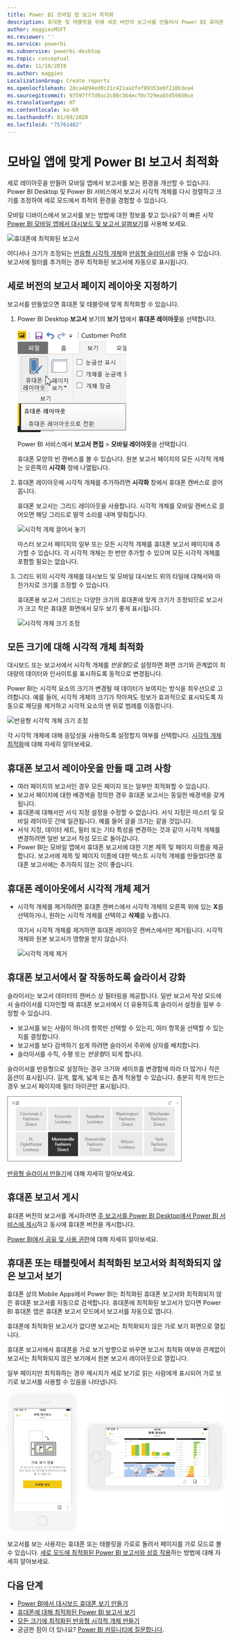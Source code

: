 ```yaml
---
title: Power BI 모바일 앱 보고서 최적화
description: 휴대폰 및 태블릿을 위해 세로 버전의 보고서를 만들어서 Power BI 휴대폰 앱을 위해 보고서 페이지를 최적화하는 방법을 알아보세요.
author: maggiesMSFT
ms.reviewer: ''
ms.service: powerbi
ms.subservice: powerbi-desktop
ms.topic: conceptual
ms.date: 11/18/2019
ms.author: maggies
LocalizationGroup: Create reports
ms.openlocfilehash: 2dca4094ed0c21c421aa2fef89353e6f210b3ea4
ms.sourcegitcommit: 97597ff7d9ac2c08c364ecf0c729eab5d59850ce
ms.translationtype: HT
ms.contentlocale: ko-KR
ms.lasthandoff: 01/09/2020
ms.locfileid: "75761482"
---
```

# <a name="optimize-power-bi-reports-for-the-mobile-app"></a>모바일 앱에 맞게 Power BI 보고서 최적화
세로 레이아웃을 만들어 모바일 앱에서 보고서를 보는 환경을 개선할 수 있습니다. Power BI Desktop 및 Power BI 서비스에서 보고서 시각적 개체를 다시 정렬하고 크기를 조정하여 세로 모드에서 최적의 환경을 경험할 수 있습니다.  

모바일 디바이스에서 보고서를 보는 방법에 대한 정보를 찾고 있나요? 이 빠른 시작 [Power BI 모바일 앱에서 대시보드 및 보고서 살펴보기](consumer/mobile/mobile-apps-quickstart-view-dashboard-report.md)를 사용해 보세요.

![휴대폰에 최적화된 보고서](media/desktop-create-phone-report/desktop-create-phone-report-1.png)

어디서나 크기가 조정되는 [반응형 시각적 개체](#optimize-a-visual-for-any-size)와 [반응형 슬라이서](#enhance-slicers-to-work-well-in-phone-reports)를 만들 수 있습니다. 보고서에 필터를 추가하는 경우 최적화된 보고서에 자동으로 표시됩니다.

## <a name="lay-out-a-portrait-version-of-a-report-page"></a>세로 버전의 보고서 페이지 레이아웃 지정하기

보고서를 만들었으면 휴대폰 및 태블릿에 맞게 최적화할 수 있습니다.

1. Power BI Desktop **보고서** 보기의 **보기** 탭에서 **휴대폰 레이아웃**을 선택합니다.  
   
    ![휴대폰 레이아웃 아이콘](media/desktop-create-phone-report/desktop-create-phone-report-3.png)
   
    Power BI 서비스에서 **보고서 편집** > **모바일 레이아웃**을 선택합니다.

    휴대폰 모양의 빈 캔버스를 볼 수 있습니다. 원본 보고서 페이지의 모든 시각적 개체는 오른쪽의 **시각화** 창에 나열됩니다.

1. 휴대폰 레이아웃에 시각적 개체를 추가하려면 **시각화** 창에서 휴대폰 캔버스로 끌어옵니다.
   
    휴대폰 보고서는 그리드 레이아웃을 사용합니다. 시각적 개체를 모바일 캔버스로 끌어오면 해당 그리드로 딸깍 소리를 내며 맞춰집니다.
   
    ![시각적 개체 끌어서 놓기](media/desktop-create-phone-report/desktop-create-phone-report-4.gif)
   
    마스터 보고서 페이지의 일부 또는 모든 시각적 개체를 휴대폰 보고서 페이지에 추가할 수 있습니다. 각 시각적 개체는 한 번만 추가할 수 있으며 모든 시각적 개체를 포함할 필요는 없습니다.

1. 그리드 위의 시각적 개체를 대시보드 및 모바일 대시보드 위의 타일에 대해서와 마찬가지로 크기를 조정할 수 있습니다.
   
   휴대폰용 보고서 그리드는 다양한 크기의 휴대폰에 맞게 크기가 조정되므로 보고서가 크고 작은 휴대폰 화면에서 모두 보기 좋게 표시됩니다.
   
   ![시각적 개체 크기 조정](media/desktop-create-phone-report/desktop-create-phone-report-5.gif)

## <a name="optimize-a-visual-for-any-size"></a>모든 크기에 대해 시각적 개체 최적화
대시보드 또는 보고서에서 시각적 개체를 *반응형*으로 설정하면 화면 크기와 관계없이 최대량의 데이터와 인사이트를 표시하도록 동적으로 변경됩니다. 

Power BI는 시각적 요소의 크기가 변경될 때 데이터가 보여지는 방식을 최우선으로 고려합니다. 예를 들어, 시각적 개체의 크기가 작아져도 정보가 효과적으로 표시되도록 자동으로 패딩을 제거하고 시각적 요소의 맨 위로 범례를 이동합니다.

![반응형 시각적 개체 크기 조정](media/desktop-create-phone-report/desktop-create-phone-report-6.gif)

각 시각적 개체에 대해 응답성을 사용하도록 설정할지 여부를 선택합니다. [시각적 개체 최적화](visuals/desktop-create-responsive-visuals.md)에 대해 자세히 알아보세요.

## <a name="considerations-when-creating-phone-report-layouts"></a>휴대폰 보고서 레이아웃을 만들 때 고려 사항
* 여러 페이지의 보고서인 경우 모든 페이지 또는 일부만 최적화할 수 있습니다. 
* 보고서 페이지에 대한 배경색을 정의한 경우 휴대폰 보고서는 동일한 배경색을 갖게 됩니다.
* 휴대폰에 대해서만 서식 지정 설정을 수정할 수 없습니다. 서식 지정은 마스터 및 모바일 레이아웃 간에 일관됩니다. 예를 들어 글꼴 크기는 같을 것입니다.
* 서식 지정, 데이터 세트, 필터 또는 기타 특성을 변경하는 것과 같이 시각적 개체를 변경하려면 일반 보고서 작성 모드로 돌아갑니다.
* Power BI는 모바일 앱에서 휴대폰 보고서에 대한 기본 제목 및 페이지 이름을 제공합니다. 보고서에 제목 및 페이지 이름에 대한 텍스트 시각적 개체를 만들었다면 휴대폰 보고서에는 추가하지 않는 것이 좋습니다.     

## <a name="remove-a-visual-from-the-phone-layout"></a>휴대폰 레이아웃에서 시각적 개체 제거
* 시각적 개체를 제거하려면 휴대폰 캔버스에서 시각적 개체의 오른쪽 위에 있는 **X**를 선택하거나, 원하는 시각적 개체를 선택하고 **삭제**를 누릅니다.
  
   여기서 시각적 개체를 제거하면 휴대폰 레이아웃 캔버스에서만 제거됩니다. 시각적 개체와 원본 보고서가 영향을 받지 않습니다.
  
   ![시각적 개체 제거](media/desktop-create-phone-report/desktop-create-phone-report-7.gif)

## <a name="enhance-slicers-to-work-well-in-phone-reports"></a>휴대폰 보고서에서 잘 작동하도록 슬라이서 강화
슬라이서는 보고서 데이터의 캔버스 상 필터링을 제공합니다. 일반 보고서 작성 모드에서 슬라이서를 디자인할 때 휴대폰 보고서에서 더 유용하도록 슬라이서 설정을 일부 수정할 수 있습니다.

* 보고서를 보는 사람이 하나의 항목만 선택할 수 있는지, 여러 항목을 선택할 수 있는지를 결정합니다.
* 보고서를 보다 검색하기 쉽게 하려면 슬라이서 주위에 상자를 배치합니다.
* 슬라이서를 수직, 수평 또는 *반응형*이 되게 합니다. 

슬라이서를 반응형으로 설정하는 경우 크기와 셰이프를 변경함에 따라 더 많거나 적은 옵션이 표시됩니다. 길게, 짧게, 넓게 또는 좁게 적용할 수 있습니다. 충분히 작게 만드는 경우 보고서 페이지에 필터 아이콘만 표시됩니다. 

![Power BI 반응형 슬라이서](media/desktop-create-phone-report/desktop-create-phone-report-8.png)

[반응형 슬라이서 만들기](power-bi-slicer-filter-responsive.md)에 대해 자세히 알아보세요.

## <a name="publish-a-phone-report"></a>휴대폰 보고서 게시
휴대폰 버전의 보고서를 게시하려면 [주 보고서를 Power BI Desktop에서 Power BI 서비스에 게시](desktop-upload-desktop-files.md)하고 동시에 휴대폰 버전을 게시합니다.
  
[Power BI에서 공유 및 사용 권한](service-how-to-collaborate-distribute-dashboards-reports.md)에 대해 자세히 알아보세요.

## <a name="view-optimized-and-unoptimized-reports-on-a-phone-or-tablet"></a>휴대폰 또는 태블릿에서 최적화된 보고서와 최적화되지 않은 보고서 보기
휴대폰 상의 Mobile Apps에서 Power BI는 최적화된 휴대폰 보고서와 최적화되지 않은 휴대폰 보고서를 자동으로 검색합니다. 휴대폰에 최적화된 보고서가 있다면 Power BI 휴대폰 앱은 휴대폰 보고서 모드에서 보고서를 자동으로 엽니다.

휴대폰에 최적화된 보고서가 없다면 보고서는 최적화되지 않은 가로 보기 화면으로 열립니다.  

휴대폰 보고서에서 휴대폰을 가로 보기 방향으로 바꾸면 보고서 최적화 여부와 관계없이 보고서는 최적화되지 않은 보기에서 원본 보고서 레이아웃으로 열립니다.

일부 페이지만 최적화하는 경우 메시지가 세로 보기로 읽는 사람에게 표시되어 가로 보기로 보고서를 사용할 수 있음을 나타냅니다.

![최적화되지 않은 휴대폰 페이지](media/desktop-create-phone-report/desktop-create-phone-report-9.png)

보고서를 보는 사용자는 휴대폰 또는 태블릿을 가로로 돌려서 페이지를 가로 모드로 볼 수 있습니다. [세로 모드에 최적화된 Power BI 보고서와 상호 작용](consumer/mobile/mobile-apps-view-phone-report.md)하는 방법에 대해 자세히 알아보세요.

## <a name="next-steps"></a>다음 단계
* [Power BI에서 대시보드 휴대폰 보기 만들기](service-create-dashboard-mobile-phone-view.md)
* [휴대폰에 대해 최적화된 Power BI 보고서 보기](consumer/mobile/mobile-apps-view-phone-report.md)
* [모든 크기에 최적화된 반응형 시각적 개체 만들기](visuals/desktop-create-responsive-visuals.md)
* 궁금한 점이 더 있나요? [Power BI 커뮤니티에 질문합니다](https://community.powerbi.com/).


